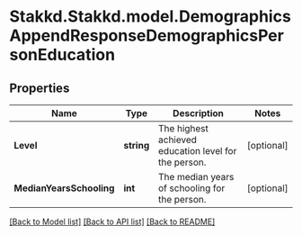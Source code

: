 # Stakkd.Stakkd.model.DemographicsAppendResponseDemographicsPersonEducation

## Properties

Name | Type | Description | Notes
------------ | ------------- | ------------- | -------------
**Level** | **string** | The highest achieved education level for the person. | [optional] 
**MedianYearsSchooling** | **int** | The median years of schooling for the person. | [optional] 

[[Back to Model list]](../README.md#documentation-for-models) [[Back to API list]](../README.md#documentation-for-api-endpoints) [[Back to README]](../README.md)

